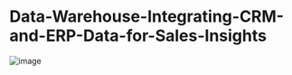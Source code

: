# Data-Warehouse-Integrating-CRM-and-ERP-Data-for-Sales-Insights


![image](https://github.com/user-attachments/assets/848a62be-51b5-4537-85e4-3e2a3086c549)
